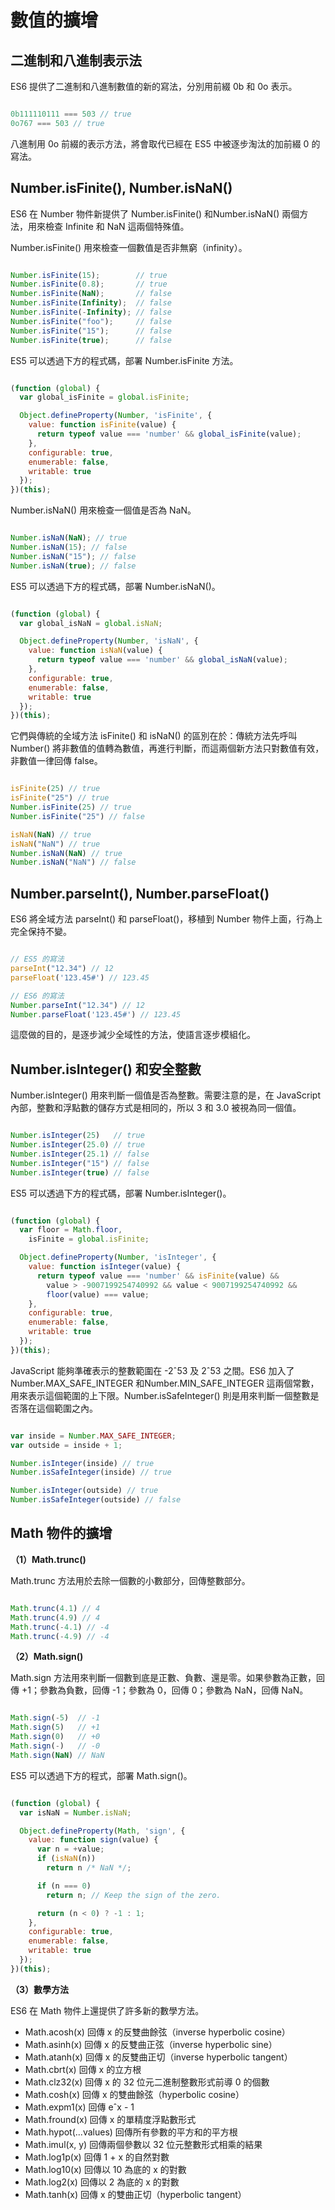 # 數值的擴增

## 二進制和八進制表示法

ES6 提供了二進制和八進制數值的新的寫法，分別用前綴 0b 和 0o 表示。

```javascript

0b111110111 === 503 // true
0o767 === 503 // true

```

八進制用 0o 前綴的表示方法，將會取代已經在 ES5 中被逐步淘汰的加前綴 0 的寫法。

## Number.isFinite(), Number.isNaN()

ES6 在 Number 物件新提供了 Number.isFinite() 和Number.isNaN() 兩個方法，用來檢查 Infinite 和 NaN 這兩個特殊值。

Number.isFinite() 用來檢查一個數值是否非無窮（infinity）。

```javascript 

Number.isFinite(15);        // true
Number.isFinite(0.8);       // true
Number.isFinite(NaN);       // false
Number.isFinite(Infinity);  // false
Number.isFinite(-Infinity); // false
Number.isFinite("foo");     // false
Number.isFinite("15");      // false
Number.isFinite(true);      // false

```

ES5 可以透過下方的程式碼，部署 Number.isFinite 方法。

```javascript

(function (global) {
  var global_isFinite = global.isFinite;

  Object.defineProperty(Number, 'isFinite', {
    value: function isFinite(value) {
      return typeof value === 'number' && global_isFinite(value);
    },
    configurable: true,
    enumerable: false,
    writable: true
  });
})(this);

```

Number.isNaN() 用來檢查一個值是否為 NaN。

```javascript

Number.isNaN(NaN); // true
Number.isNaN(15); // false
Number.isNaN("15"); // false
Number.isNaN(true); // false

```

ES5 可以透過下方的程式碼，部署 Number.isNaN()。

```javascript

(function (global) {
  var global_isNaN = global.isNaN;

  Object.defineProperty(Number, 'isNaN', {
    value: function isNaN(value) {
      return typeof value === 'number' && global_isNaN(value);
    },
    configurable: true,
    enumerable: false,
    writable: true
  });
})(this);

```

它們與傳統的全域方法 isFinite() 和 isNaN() 的區別在於：傳統方法先呼叫 Number() 將非數值的值轉為數值，再進行判斷，而這兩個新方法只對數值有效，非數值一律回傳 false。

```javascript

isFinite(25) // true
isFinite("25") // true
Number.isFinite(25) // true
Number.isFinite("25") // false

isNaN(NaN) // true
isNaN("NaN") // true
Number.isNaN(NaN) // true
Number.isNaN("NaN") // false

```

## Number.parseInt(), Number.parseFloat()

ES6 將全域方法 parseInt() 和 parseFloat()，移植到 Number 物件上面，行為上完全保持不變。

```javascript

// ES5 的寫法
parseInt("12.34") // 12
parseFloat('123.45#') // 123.45

// ES6 的寫法
Number.parseInt("12.34") // 12
Number.parseFloat('123.45#') // 123.45

```

這麼做的目的，是逐步減少全域性的方法，使語言逐步模組化。

## Number.isInteger() 和安全整數

Number.isInteger() 用來判斷一個值是否為整數。需要注意的是，在 JavaScript 內部，整數和浮點數的儲存方式是相同的，所以 3 和 3.0 被視為同一個值。

```javascript

Number.isInteger(25)   // true
Number.isInteger(25.0) // true
Number.isInteger(25.1) // false
Number.isInteger("15") // false
Number.isInteger(true) // false

```

ES5 可以透過下方的程式碼，部署 Number.isInteger()。

```javascript

(function (global) {
  var floor = Math.floor,
    isFinite = global.isFinite;

  Object.defineProperty(Number, 'isInteger', {
    value: function isInteger(value) {
      return typeof value === 'number' && isFinite(value) &&
        value > -9007199254740992 && value < 9007199254740992 &&
        floor(value) === value;
    },
    configurable: true,
    enumerable: false,
    writable: true
  });
})(this);

```

JavaScript 能夠準確表示的整數範圍在 -2&#710;53 及 2&#710;53 之間。ES6 加入了 Number.MAX_SAFE_INTEGER 和Number.MIN_SAFE_INTEGER 這兩個常數，用來表示這個範圍的上下限。Number.isSafeInteger() 則是用來判斷一個整數是否落在這個範圍之內。

```javascript

var inside = Number.MAX_SAFE_INTEGER;
var outside = inside + 1;

Number.isInteger(inside) // true
Number.isSafeInteger(inside) // true

Number.isInteger(outside) // true
Number.isSafeInteger(outside) // false

```

## Math 物件的擴增

**（1）Math.trunc()**

Math.trunc 方法用於去除一個數的小數部分，回傳整數部分。

```javascript

Math.trunc(4.1) // 4
Math.trunc(4.9) // 4
Math.trunc(-4.1) // -4
Math.trunc(-4.9) // -4

```

**（2）Math.sign()**

Math.sign 方法用來判斷一個數到底是正數、負數、還是零。如果參數為正數，回傳 +1；參數為負數，回傳 -1；參數為 0，回傳 0；參數為 NaN，回傳 NaN。

```javascript

Math.sign(-5)  // -1
Math.sign(5)   // +1
Math.sign(0)   // +0
Math.sign(-)   // -0
Math.sign(NaN) // NaN

```

ES5 可以透過下方的程式，部署 Math.sign()。

```javascript

(function (global) {
  var isNaN = Number.isNaN;

  Object.defineProperty(Math, 'sign', {
    value: function sign(value) {
      var n = +value;
      if (isNaN(n))
        return n /* NaN */;

      if (n === 0)
        return n; // Keep the sign of the zero.

      return (n < 0) ? -1 : 1;
    },
    configurable: true,
    enumerable: false,
    writable: true
  });
})(this);

```

**（3）數學方法**

ES6 在 Math 物件上還提供了許多新的數學方法。

- Math.acosh(x) 回傳 x 的反雙曲餘弦（inverse hyperbolic cosine）
- Math.asinh(x) 回傳 x 的反雙曲正弦（inverse hyperbolic sine）
- Math.atanh(x) 回傳 x 的反雙曲正切（inverse hyperbolic tangent）
- Math.cbrt(x) 回傳 x 的立方根
- Math.clz32(x) 回傳 x 的 32 位元二進制整數形式前導 0 的個數
- Math.cosh(x) 回傳 x 的雙曲餘弦（hyperbolic cosine）
- Math.expm1(x) 回傳 e&#710;x - 1
- Math.fround(x) 回傳 x 的單精度浮點數形式
- Math.hypot(...values) 回傳所有參數的平方和的平方根
- Math.imul(x, y) 回傳兩個參數以 32 位元整數形式相乘的結果
- Math.log1p(x) 回傳 1 + x 的自然對數
- Math.log10(x) 回傳以 10 為底的 x 的對數
- Math.log2(x) 回傳以 2 為底的 x 的對數
- Math.tanh(x) 回傳 x 的雙曲正切（hyperbolic tangent）
